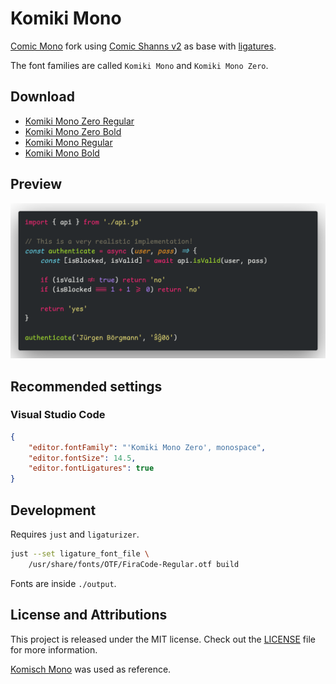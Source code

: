 # Komiki Mono

[Comic Mono](https://github.com/dtinth/comic-mono-font) fork using
[Comic Shanns v2](https://github.com/shannpersand/comic-shanns) as base with 
[ligatures](https://github.com/ToxicFrog/Ligaturizer).

The font families are called `Komiki Mono` and `Komiki Mono Zero`.

## Download

- [Komiki Mono Zero Regular](https://github.com/salif/komiki-mono/releases/download/v1.2024.813/KomikiMonoZero-Regular.otf)
- [Komiki Mono Zero Bold](https://github.com/salif/komiki-mono/releases/download/v1.2024.813/KomikiMonoZero-Bold.otf)
- [Komiki Mono Regular](https://github.com/salif/komiki-mono/releases/download/v1.2024.813/KomikiMono-Regular.otf)
- [Komiki Mono Bold](https://github.com/salif/komiki-mono/releases/download/v1.2024.813/KomikiMono-Bold.otf)

## Preview

![Font Preview](preview.png)

## Recommended settings

### Visual Studio Code

```json
{
    "editor.fontFamily": "'Komiki Mono Zero', monospace",
    "editor.fontSize": 14.5,
    "editor.fontLigatures": true
}
```

## Development

Requires `just` and `ligaturizer`.

```sh
just --set ligature_font_file \
    /usr/share/fonts/OTF/FiraCode-Regular.otf build
```

Fonts are inside `./output`.

## License and Attributions

This project is released under the MIT license.
Check out the [LICENSE](LICENSE) file for more information.

[Komisch Mono](https://github.com/marcelhas/komisch-mono-font) was used as reference.
